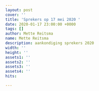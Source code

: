 ```yaml
---
layout: post
cover: ''
title: 'Sprekers op 17 mei 2020 '
date: 2020-01-17 23:00:00 +0000
tags: []
author: Mette Reitsma
name: Mette Reitsma
description: aankondiging sprekers 2020
width: ''
height: ''
assets1: ''
assets2: ''
assets3: ''
assets4: ''
hits: 

---
```

